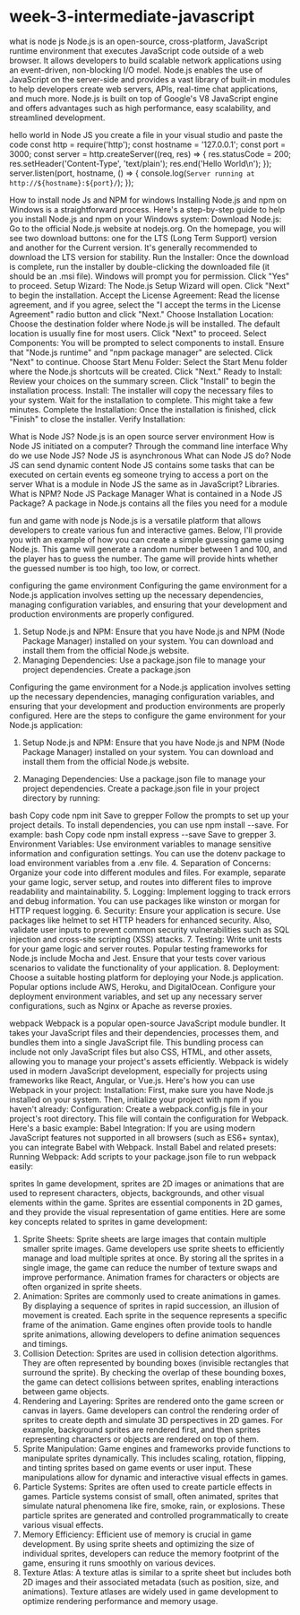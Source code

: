 # week-3-intermediate-javascript
what is node js
Node.js is an open-source, cross-platform, JavaScript runtime environment that executes JavaScript code outside of a web browser. It allows developers to build scalable network applications using an event-driven, non-blocking I/O model. Node.js enables the use of JavaScript on the server-side and provides a vast library of built-in modules to help developers create web servers, APIs, real-time chat applications, and much more. Node.js is built on top of Google's V8 JavaScript engine and offers advantages such as high performance, easy scalability, and streamlined development.

hello world in Node JS
you create a file in your visual studio and paste the code 
const http = require('http');
const hostname = '127.0.0.1';
const port = 3000;
const server = http.createServer((req, res) => {
  res.statusCode = 200;
  res.setHeader('Content-Type', 'text/plain');
  res.end('Hello World\n');
});
server.listen(port, hostname, () => {
  console.log(`Server running at http://${hostname}:${port}/`);
});

How to install node Js and NPM for windows
Installing Node.js and npm on Windows is a straightforward process. Here's a step-by-step guide to help you install Node.js and npm on your Windows system:
Download Node.js:
Go to the official Node.js website at nodejs.org. On the homepage, you will see two download buttons: one for the LTS (Long Term Support) version and another for the Current version. It's generally recommended to download the LTS version for stability.
Run the Installer:
Once the download is complete, run the installer by double-clicking the downloaded file (it should be an .msi file). Windows will prompt you for permission. Click "Yes" to proceed.
Setup Wizard:
The Node.js Setup Wizard will open. Click "Next" to begin the installation.
Accept the License Agreement:
Read the license agreement, and if you agree, select the "I accept the terms in the License Agreement" radio button and click "Next."
Choose Installation Location:
Choose the destination folder where Node.js will be installed. The default location is usually fine for most users. Click "Next" to proceed.
Select Components:
You will be prompted to select components to install. Ensure that "Node.js runtime" and "npm package manager" are selected. Click "Next" to continue.
Choose Start Menu Folder:
Select the Start Menu folder where the Node.js shortcuts will be created. Click "Next."
Ready to Install:
Review your choices on the summary screen. Click "Install" to begin the installation process.
Install:
The installer will copy the necessary files to your system. Wait for the installation to complete. This might take a few minutes.
Complete the Installation:
Once the installation is finished, click "Finish" to close the installer.
Verify Installation:

What is Node JS?
Node.js is an open source server environment
How is Node JS initiated on a computer?
Through the command line interface
Why do we use Node JS?
Node JS is asynchronous
What can Node JS do?
Node JS can send dynamic content 
Node JS contains some tasks that can be executed on certain events eg someone trying to access a port on the server
What is a module in Node JS the same as in JavaScript?
Libraries. 
What is NPM?
Node JS Package Manager
What is contained  in a Node JS Package?
A package in Node.js contains all the files you need for a module

fun and game with node js
Node.js is a versatile platform that allows developers to create various fun and interactive games. Below, I'll provide you with an example of how you can create a simple guessing game using Node.js. This game will generate a random number between 1 and 100, and the player has to guess the number. The game will provide hints whether the guessed number is too high, too low, or correct.

configuring the game environment
Configuring the game environment for a Node.js application involves setting up the necessary dependencies, managing configuration variables, and ensuring that your development and production environments are properly configured.
1. Setup Node.js and NPM:
Ensure that you have Node.js and NPM (Node Package Manager) installed on your system. You can download and install them from the official Node.js website.
2. Managing Dependencies:
Use a package.json file to manage your project dependencies. Create a package.json 

Configuring the game environment for a Node.js application involves setting up the necessary dependencies, managing configuration variables, and ensuring that your development and production environments are properly configured. Here are the steps to configure the game environment for your Node.js application:

1. Setup Node.js and NPM:
Ensure that you have Node.js and NPM (Node Package Manager) installed on your system. You can download and install them from the official Node.js website.

2. Managing Dependencies:
Use a package.json file to manage your project dependencies. Create a package.json file in your project directory by running:

bash
Copy code
npm init
Save to grepper
Follow the prompts to set up your project details. To install dependencies, you can use npm install <package-name> --save. For example:
bash
Copy code
npm install express --save
Save to grepper
3. Environment Variables:
Use environment variables to manage sensitive information and configuration settings. You can use the dotenv package to load environment variables from a .env file. 
4. Separation of Concerns:
Organize your code into different modules and files. For example, separate your game logic, server setup, and routes into different files to improve readability and maintainability.
5. Logging:
Implement logging to track errors and debug information. You can use packages like winston or morgan for HTTP request logging.
6. Security:
Ensure your application is secure. Use packages like helmet to set HTTP headers for enhanced security. Also, validate user inputs to prevent common security vulnerabilities such as SQL injection and cross-site scripting (XSS) attacks.
7. Testing:
Write unit tests for your game logic and server routes. Popular testing frameworks for Node.js include Mocha and Jest. Ensure that your tests cover various scenarios to validate the functionality of your application.
8. Deployment:
Choose a suitable hosting platform for deploying your Node.js application. Popular options include AWS, Heroku, and DigitalOcean. Configure your deployment environment variables, and set up any necessary server configurations, such as Nginx or Apache as reverse proxies.

webpack
Webpack is a popular open-source JavaScript module bundler. It takes your JavaScript files and their dependencies, processes them, and bundles them into a single JavaScript file. This bundling process can include not only JavaScript files but also CSS, HTML, and other assets, allowing you to manage your project's assets efficiently. Webpack is widely used in modern JavaScript development, especially for projects using frameworks like React, Angular, or Vue.js.
Here's how you can use Webpack in your project:
Installation:
First, make sure you have Node.js installed on your system. Then, initialize your project with npm if you haven't already:
Configuration:
Create a webpack.config.js file in your project's root directory. This file will contain the configuration for Webpack. Here's a basic example:
Babel Integration:
If you are using modern JavaScript features not supported in all browsers (such as ES6+ syntax), you can integrate Babel with Webpack. Install Babel and related presets:
Running Webpack:
Add scripts to your package.json file to run webpack easily:

sprites
In game development, sprites are 2D images or animations that are used to represent characters, objects, backgrounds, and other visual elements within the game. Sprites are essential components in 2D games, and they provide the visual representation of game entities. Here are some key concepts related to sprites in game development:
1. Sprite Sheets:
Sprite sheets are large images that contain multiple smaller sprite images. Game developers use sprite sheets to efficiently manage and load multiple sprites at once. By storing all the sprites in a single image, the game can reduce the number of texture swaps and improve performance. Animation frames for characters or objects are often organized in sprite sheets.
2. Animation:
Sprites are commonly used to create animations in games. By displaying a sequence of sprites in rapid succession, an illusion of movement is created. Each sprite in the sequence represents a specific frame of the animation. Game engines often provide tools to handle sprite animations, allowing developers to define animation sequences and timings.
3. Collision Detection:
Sprites are used in collision detection algorithms. They are often represented by bounding boxes (invisible rectangles that surround the sprite). By checking the overlap of these bounding boxes, the game can detect collisions between sprites, enabling interactions between game objects.
4. Rendering and Layering:
Sprites are rendered onto the game screen or canvas in layers. Game developers can control the rendering order of sprites to create depth and simulate 3D perspectives in 2D games. For example, background sprites are rendered first, and then sprites representing characters or objects are rendered on top of them.
5. Sprite Manipulation:
Game engines and frameworks provide functions to manipulate sprites dynamically. This includes scaling, rotation, flipping, and tinting sprites based on game events or user input. These manipulations allow for dynamic and interactive visual effects in games.
6. Particle Systems:
Sprites are often used to create particle effects in games. Particle systems consist of small, often animated, sprites that simulate natural phenomena like fire, smoke, rain, or explosions. These particle sprites are generated and controlled programmatically to create various visual effects.
7. Memory Efficiency:
Efficient use of memory is crucial in game development. By using sprite sheets and optimizing the size of individual sprites, developers can reduce the memory footprint of the game, ensuring it runs smoothly on various devices.
8. Texture Atlas:
A texture atlas is similar to a sprite sheet but includes both 2D images and their associated metadata (such as position, size, and animations). Texture atlases are widely used in game development to optimize rendering performance and memory usage.
